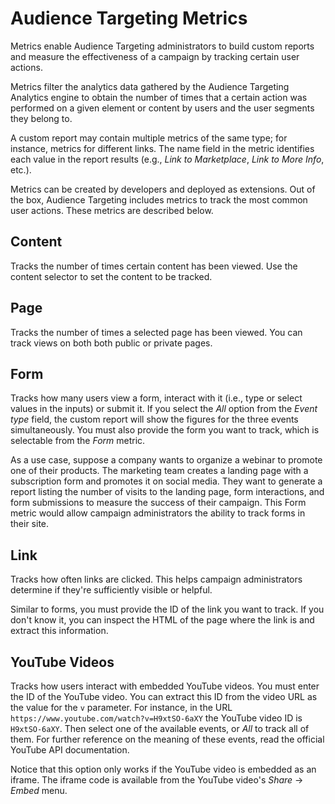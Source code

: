 # Audience Targeting Metrics [](id=audience-targeting-metrics)

Metrics enable Audience Targeting administrators to build custom reports and
measure the effectiveness of a campaign by tracking certain user actions.

Metrics filter the analytics data gathered by the Audience Targeting Analytics
engine to obtain the number of times that a certain action was performed on a
given element or content by users and the user segments they belong to.

A custom report may contain multiple metrics of the same type; for instance,
metrics for different links. The name field in the metric identifies each value
in the report results (e.g., *Link to Marketplace*, *Link to More Info*, etc.).

Metrics can be created by developers and deployed as extensions. Out of the box,
Audience Targeting includes metrics to track the most common user actions. These
metrics are described below.

## Content [](id=content)

Tracks the number of times certain content has been viewed. Use the content
selector to set the content to be tracked.

## Page [](id=page)

Tracks the number of times a selected page has been viewed. You can track views
on both both public or private pages.

## Form [](id=form)

Tracks how many users view a form, interact with it (i.e., type or select values
in the inputs) or submit it. If you select the *All* option from the *Event
type* field, the custom report will show the figures for the three events
simultaneously. You must also provide the form you want to track, which is
selectable from the *Form* metric.

As a use case, suppose a company wants to organize a webinar to promote one of
their products. The marketing team creates a landing page with a subscription
form and promotes it on social media. They want to generate a report listing the
number of visits to the landing page, form interactions, and form submissions to
measure the success of their campaign. This Form metric would allow campaign
administrators the ability to track forms in their site.

## Link [](id=link)

Tracks how often links are clicked. This helps campaign administrators determine
if they're sufficiently visible or helpful.

Similar to forms, you must provide the ID of the link you want to track. If you
don't know it, you can inspect the HTML of the page where the link is and
extract this information.

## YouTube Videos [](id=youtube-videos)

Tracks how users interact with embedded YouTube videos. You must enter the ID of
the YouTube video. You can extract this ID from the video URL as the value for
the `v` parameter. For instance, in the URL
`https://www.youtube.com/watch?v=H9xtSO-6aXY` the YouTube video ID is
`H9xtSO-6aXY`. Then select one of the available events, or *All* to track all of
them. For further reference on the meaning of these events, read the official
YouTube API documentation.

Notice that this option only works if the YouTube video is embedded as an
iframe. The iframe code is available from the YouTube video's *Share* &rarr;
*Embed* menu.
